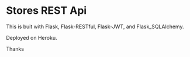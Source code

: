 # Stores REST Api

This is buit with Flask, Flask-RESTful, Flask-JWT, and Flask_SQLAlchemy.

Deployed on Heroku.

Thanks
